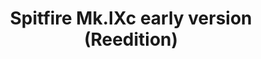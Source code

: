 ---
layout: product
title: "Spitfire Mk.IXc early version (Reedition)"
price: "3800" 
desc: "Maketa"
img_path: "/assets/img/8282.webp"
brand: "EDUARD"
available: true
special_offer: false
new: false
soon: false
cat: "010000"
subcat: "010400"
subsubcat: "00"
sifra: "8282"
popular: false
spec: false
---